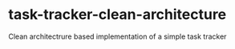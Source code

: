 # task-tracker-clean-architecture
Clean architectrure based implementation of a simple task tracker 
